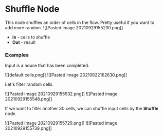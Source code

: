# Shuffle Node
This node shuffles an order of cells in the flow.
Pretty useful if you want to add more random.
![[Pasted image 20210929155230.png]]

- **In** - cells to shuffle
- **Out** - result

### Examples
Input is a house that has been completed.

![[default cells.png]]
![[Pasted image 20210922162630.png]]

Let's filter random cells.

![[Pasted image 20210929155532.png]]
![[Pasted image 20210929155548.png]]

If we want to filter another 30 cells, we can shuffle input cells by the **Shuffle** node.

![[Pasted image 20210929155729.png]]
![[Pasted image 20210929155739.png]]